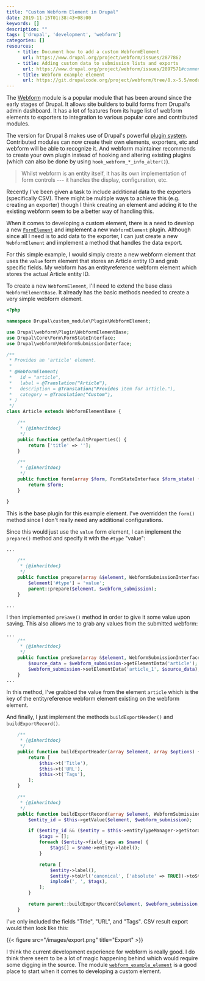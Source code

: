 ```yaml
---
title: "Custom Webform Element in Drupal"
date: 2019-11-15T01:38:43+08:00
keywords: []
description: ""
tags: ['drupal', 'development', 'webform']
categories: []
resources:
    - title: Document how to add a custom WebformElement
      url: https://www.drupal.org/project/webform/issues/2877862
    - title: Adding custom data to submission lists and exports
      url: https://www.drupal.org/project/webform/issues/2897571#comment-12184156
    - title: Webform example element
      url: https://git.drupalcode.org/project/webform/tree/8.x-5.5/modules/webform_example_element
---
```


The [Webform](https://drupal.org/project/webform) module is a popular module that has been around since the early stages of Drupal. It allows site builders to build forms from Drupal's admin dashboard. It has a lot of features from its huge list of webform elements to exporters to integration to various popular core and contributed modules.

The version for Drupal 8 makes use of Drupal's powerful [plugin system](https://www.drupal.org/docs/8/api/plugin-api). Contributed modules can now create their own elements, exporters, etc and webform will be able to recognize it. And webform maintainer recommends to create your own plugin instead of hooking and altering existing plugins (which can also be done by using `hook_webform_*_info_alter()`).

> Whilst webform is an entity itself, it has its own implementation of form controls --- it handles the display, configuration, etc.

Recently I've been given a task to include additional data to the exporters (specifically CSV). There might be multiple ways to achieve this (e.g. creating an exporter) though I think creating an element and adding it to the existing webform seem to be a better way of handling this.

When it comes to developing a custom element, there is a need to develop a new [`FormElement`](https://api.drupal.org/api/drupal/core%21lib%21Drupal%21Core%21Render%21Element%21FormElement.php/class/FormElement/8.2.x) and implement a new `WebformElement` plugin. Although since all I need is to add data to the exporter, I can just create a new `WebformElement` and implement a method that handles the data export.

For this simple example, I would simply create a new webform element that uses the `value` form element that stores an Article entity ID and grab specific fields. My webform has an entityreference webform element which stores the actual Article entity ID.

To create a new `WebformElement`, I'll need to extend the base class `WebformElementBase`. It already has the basic methods needed to create a very simple webform element.

```php
<?php

namespace Drupal\custom_module\Plugin\WebformElement;

use Drupal\webform\Plugin\WebformElementBase;
use Drupal\Core\Form\FormStateInterface;
use Drupal\webform\WebformSubmissionInterface;

/**
 * Provides an 'article' element.
 *
 * @WebformElement(
 *   id = "article",
 *   label = @Translation("Article"),
 *   description = @Translation("Provides item for article."),
 *   category = @Translation("Custom"),
 * )
 */
class Article extends WebformElementBase {

    /**
     * {@inheritdoc}
     */
    public function getDefaultProperties() {
        return ['title' => ''];
    }

    /**
     * {@inheritdoc}
     */
    public function form(array $form, FormStateInterface $form_state) {
        return $form;
    }

}
```

This is the base plugin for this example element. I've overridden the `form()` method since I don't really need any additional configurations.

Since this would just use the `value` form element, I can implement the `prepare()` method and specify it with the `#type` "value":

```php
...

    /**
     * {@inheritdoc}
     */
    public function prepare(array &$element, WebformSubmissionInterface $webform_submission = NULL) {
        $element['#type'] = 'value';
        parent::prepare($element, $webform_submission);
    }

...
```

I then implemented `preSave()` method in order to give it some value upon saving. This also allows me to grab any values from the submitted webform:

```php
...
    /**
     * {@inheritdoc}
     */
    public function preSave(array &$element, WebformSubmissionInterface $webform_submission) {
        $source_data = $webform_submission->getElementData('article');
        $webform_submission->setElementData('article_1', $source_data);
    }
...
```

In this method, I've grabbed the value from the element `article` which is the key of the entityreference webform element existing on the webform element.

And finally, I just implement the methods `buildExportHeader()` and `buildExportRecord()`.

```php
    /**
     * {@inheritdoc}
     */
    public function buildExportHeader(array $element, array $options) {
        return [
            $this->t('Title'),
            $this->t('URL'),
            $this->t('Tags'),
        ];
    }

    /**
     * {@inheritdoc}
     */
    public function buildExportRecord(array $element, WebformSubmissionInterface $webform_submission, array $export_options) {
        $entity_id = $this->getValue($element, $webform_submission);

        if ($entity_id && ($entity = $this->entityTypeManager->getStorage('node')->load($entity_id))) {
            $tags = [];
            foreach ($entity->field_tags as $name) {
                $tags[] = $name->entity->label();
            }

            return [
                $entity->label(),
                $entity->toUrl('canonical', ['absolute' => TRUE])->toString(),
                implode(', ', $tags),
            ];
        }

        return parent::buildExportRecord($element, $webform_submission, $export_options);
    }
```

I've only included the fields "Title", "URL", and "Tags". CSV result export would then look like this:

{{< figure src="/images/export.png" title="Export" >}}

I think the current development experience for webform is really good. I do think there seem to be a lot of magic happening behind which would require some digging in the source. The module [`webform_example_element`](https://git.drupalcode.org/project/webform/tree/8.x-5.5/modules/webform_example_element) is a good place to start when it comes to developing a custom element.
